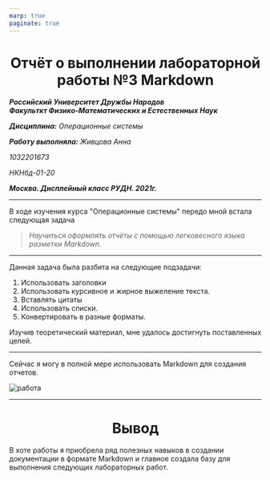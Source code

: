 ```yaml
---
marp: true
paginate: true
---
```

<style>
 h1 {text-align:center; colour: Blue}
 </style>
# Отчёт о выполнении лабораторной работы №3 Markdown
***Российский Университет Дружбы Народов***  
***Факульткт Физико-Математических и Естественных Наук***  

 ***Дисциплина:*** *Операционные системы*  
 
 ***Работу выполняла:*** *Живцова Анна*  
 
 *1032201673*  
 
 *НКНбд-01-20*  
 
 ***Москва. Дисплейный класс РУДН. 2021г.***  
 
 ---

 В ходе изучения курса "Операционные системы" передо мной встала следующая задача
 > *Научиться оформлять отчёты с помощью легковесного языка разметки Markdown.*
 
 ---
 Данная задача была разбита на следующие подзадачи:
1. Использовать заголовки
2. Использовать курсивное и жирное выжеление текста.
3. Вставлять цитаты
4. Использовать списки.
5. Конвертировать в разные форматы.

 Изучив теоретический материал, мне удалось достигнуть поставленных целей.

 --- 

Сейчас я могу в полной мере использовать Markdown для создания отчетов.

 ![работа](C:\Users\annaz\OneDrive\Изображения\1.png)

 ---
 
 # Вывод
 В хоте работы я приобрела ряд полезных навыков в создании документации в формате Markdown и главное создала базу для выполнения следующих лабораторных работ.

